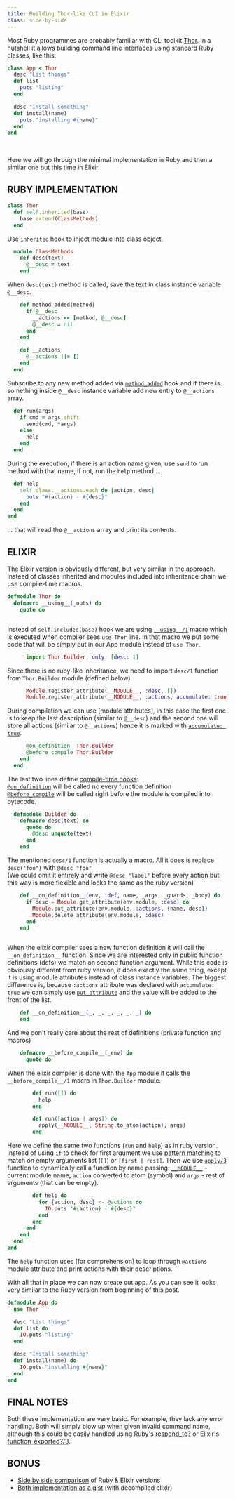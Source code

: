 ```yaml
---
title: Building Thor-like CLI in Elixir
class: side-by-side
---
```


Most Ruby programmes are probably familiar with CLI toolkit [Thor](http://whatisthor.com/).
In a nutshell it allows building command line interfaces using
standard Ruby classes, like this:

```ruby
class App < Thor
  desc "List things"
  def list
    puts "listing"
  end

  desc "Install something"
  def install(name)
    puts "installing #{name}"
  end
end
```

&nbsp;

Here we will go through the minimal implementation in Ruby
and then a similar one but this time in Elixir.

## RUBY IMPLEMENTATION

```ruby
class Thor
  def self.inherited(base)
    base.extend(ClassMethods)
  end
```

Use [`inherited`](https://ruby-doc.org/core-2.2.0/Class.html#method-i-inherited) hook
to inject module into class object.


```ruby
  module ClassMethods
    def desc(text)
      @__desc = text
    end        
```

When `desc(text)` method is called, save the text in class instance variable `@__desc`.

```ruby
    def method_added(method)
      if @__desc
        __actions << [method, @__desc]
        @__desc = nil
      end
    end

    def __actions
      @__actions ||= []
    end
  end
```

Subscribe to any new method added via
[`method_added`](https://ruby-doc.org/core-2.2.2/Module.html#method-i-method_added) hook
and if there is something inside `@__desc` instance variable
add new entry to `@__actions` array.

```ruby
  def run(args)
    if cmd = args.shift
      send(cmd, *args)
    else
      help
    end
  end
```

During the execution, if there is an action name given,
use `send` to run method with that name, if not,
run the `help` method ...

```ruby
  def help
    self.class.__actions.each do |action, desc|
      puts "#{action} - #{desc}"
    end
  end
end
```

... that will read the `@__actions` array and print its contents.

## ELIXIR

The Elixir version is obviously different, but very similar in the approach.
Instead of classes inherited and modules included into inheritance chain
we use compile-time macros.

```elixir
defmodule Thor do
  defmacro __using__(_opts) do
    quote do



```

Instead of `self.included(base)` hook we are using
[`__using__/1`](https://hexdocs.pm/elixir/Kernel.html#use/2)
macro which is executed when compiler sees `use Thor` line.
In that macro we put some code that will be simply put
in our App module instead of `use Thor`.

```elixir
      import Thor.Builder, only: [desc: 1]


```

Since there is no ruby-like inheritance, we need to import `desc/1`
function from `Thor.Builder` module (defined below).

```elixir
      Module.register_attribute(__MODULE__, :desc, [])
      Module.register_attribute(__MODULE__, :actions, accumulate: true)


```

During compilation we can use [module attributes], in this case
the first one is to keep the last description (similar to `@__desc`)
and the second one will store all actions (similar to `@__actions`)
hence it is marked with
[`accumulate: true`](https://hexdocs.pm/elixir/Module.html#register_attribute/3).

```elixir
      @on_definition  Thor.Builder
      @before_compile Thor.Builder
    end
  end
```

The last two lines define
[compile-time hooks](https://hexdocs.pm/elixir/Module.html#module-compile-callbacks):
<br>[`@on_definition`](https://hexdocs.pm/elixir/Module.html#module-on_definition)
will be called no every function definition
<br>[`@before_compile`](https://hexdocs.pm/elixir/Module.html#module-before_compile)
will be called right before the module
is compiled into bytecode.

```elixir
  defmodule Builder do
    defmacro desc(text) do
      quote do
        @desc unquote(text)
      end
    end
```

The mentioned `desc/1` function is actually a macro.
All it does is replace `desc("foo")` with `@desc "foo"`
<br>(We could omit it entirely and write `@desc "label"`
before every action but this way is more flexible
and looks the same as the ruby version)

```elixir
    def __on_definition__(env, :def, name, _args, _guards, _body) do
      if desc = Module.get_attribute(env.module, :desc) do
        Module.put_attribute(env.module, :actions, {name, desc})
        Module.delete_attribute(env.module, :desc)
      end
    end



```

When the elixir compiler sees a new function definition
it will call the `__on_definition__` function.
Since we are interested only in public function definitions (defs)
we match on second function argument. While this code is obviously
different from ruby version, it does exactly the same thing,
except it is using module attributes instead of class instance variables.
The biggest difference is, because `:actions` attribute
was declared with `accumulate: true` we can simply use
[`put_attribute`](https://hexdocs.pm/elixir/Module.html#put_attribute/3)
and the value will be added to the front of the list.


```elixir
    def __on_definition__(_, _, _, _, _, _) do
    end
```

And we don't really care about the rest of definitions (private function and macros)


```elixir
    defmacro __before_compile__(_env) do
      quote do
```

When the elixir compiler is done with the `App` module
it calls the `__before_compile__/1` macro in `Thor.Builder` module.


```elixir
        def run([]) do
          help
        end

        def run([action | args]) do
          apply(__MODULE__, String.to_atom(action), args)
        end
```

Here we define the same two functions (`run` and `help`) as in ruby version.
Instead of using `if` to check for first argument we use
[pattern matching](https://elixir-lang.org/getting-started/pattern-matching.html)
to match on empty arguments list (`[]`) or `[first | rest]`.
Then we use [`apply/3`](https://hexdocs.pm/elixir/Kernel.html#apply/3)
function to dynamically call a function by name
passing: [`__MODULE__`](https://hexdocs.pm/elixir/Kernel.SpecialForms.html#__MODULE__/0) - current module name, `action` converted to atom (symbol)
and `args` - rest of arguments (that can be empty).


```elixir
        def help do
          for {action, desc} <- @actions do
            IO.puts "#{action} - #{desc}"
          end
        end
      end
    end
  end
end
```

The `help` function uses [for comprehension] to loop through
`@actions` module attribute and print actions with their descriptions.

With all that in place we can now create out app.
As you can see it looks very similar to the Ruby version
from beginning of this post.


```elixir
defmodule App do
  use Thor

  desc "List things"
  def list do
    IO.puts "listing"
  end

  desc "Install something"
  def install(name) do
    IO.puts "installing #{name}"
  end
end
```


## FINAL NOTES

Both these implementation are very basic. For example, they lack any error handling.
Both will simply blow up when given invalid command name,
although this could be easily handled using Ruby's [respond_to?](https://ruby-doc.org/core-2.4.2/Object.html#method-i-respond_to-3F) or Elixir's [function_exported?/3](https://hexdocs.pm/elixir/Kernel.html#function_exported?/3).

## BONUS

- [Side by side comparison](/2017/thor-like-cli-elixir-macros-ide-by-side) of Ruby & Elixir versions
- [Both implementation as a gist](https://gist.github.com/teamon/6b8a6813dc941d69355e90cf1df734c0) (with decompiled elixir)
